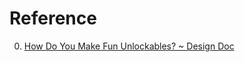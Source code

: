 # Reference

0. [How Do You Make Fun Unlockables? ~ Design Doc](https://www.youtube.com/watch?v=R8EyVhHRjqc)

